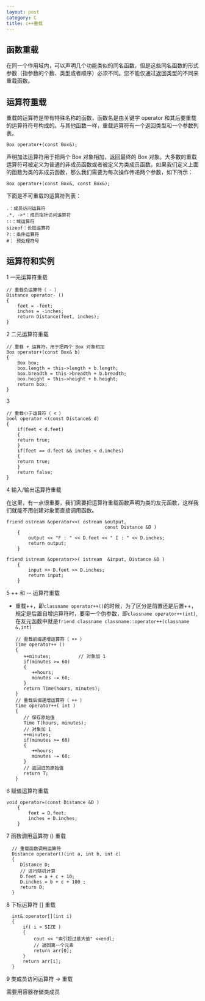 ```yaml
---
layout: post
category: C
title: c++重载
---
```


## 函数重载
在同一个作用域内，可以声明几个功能类似的同名函数，但是这些同名函数的形式参数（指参数的个数、类型或者顺序）必须不同。您不能仅通过返回类型的不同来重载函数。

## 运算符重载

重载的运算符是带有特殊名称的函数，函数名是由关键字 operator 和其后要重载的运算符符号构成的。与其他函数一样，重载运算符有一个返回类型和一个参数列表。

    Box operator+(const Box&);

声明加法运算符用于把两个 Box 对象相加，返回最终的 Box 对象。大多数的重载运算符可被定义为普通的非成员函数或者被定义为类成员函数。如果我们定义上面的函数为类的非成员函数，那么我们需要为每次操作传递两个参数，如下所示：

    Box operator+(const Box&, const Box&);

下面是不可重载的运算符列表：

    .：成员访问运算符
    .*, ->*：成员指针访问运算符
    ::：域运算符
    sizeof：长度运算符
    ?:：条件运算符
    #： 预处理符号

## 运算符和实例

1	一元运算符重载

    // 重载负运算符（ - ）
    Distance operator- ()  
    {
        feet = -feet;
        inches = -inches;
        return Distance(feet, inches);
    }

2	二元运算符重载

    // 重载 + 运算符，用于把两个 Box 对象相加
    Box operator+(const Box& b)
    {
        Box box;
        box.length = this->length + b.length;
        box.breadth = this->breadth + b.breadth;
        box.height = this->height + b.height;
        return box;
    }

3	

    // 重载小于运算符（ < ）
    bool operator <(const Distance& d)
    {
        if(feet < d.feet)
        {
        return true;
        }
        if(feet == d.feet && inches < d.inches)
        {
        return true;
        }
        return false;
    }

4	输入/输出运算符重载

在这里，有一点很重要，我们需要把运算符重载函数声明为类的友元函数，这样我们就能不用创建对象而直接调用函数。

    friend ostream &operator<<( ostream &output, 
                                        const Distance &D )
        { 
            output << "F : " << D.feet << " I : " << D.inches;
            return output;            
        }

    friend istream &operator>>( istream  &input, Distance &D )
        { 
            input >> D.feet >> D.inches;
            return input;            
        }

5	++ 和 -- 运算符重载

- 重载++，即```classname operator++()```的时候，为了区分是前置还是后置++，规定是后置自增运算符时，要带一个伪参数，即```classname operator++(int)```, 在友元函数中就是```friend classname classname::operator++(classname &,int)```

      // 重载前缀递增运算符（ ++ ）
      Time operator++ ()  
      {
         ++minutes;          // 对象加 1
         if(minutes >= 60)  
         {
            ++hours;
            minutes -= 60;
         }
         return Time(hours, minutes);
      }
      // 重载后缀递增运算符（ ++ ）
      Time operator++( int )         
      {
         // 保存原始值
         Time T(hours, minutes);
         // 对象加 1
         ++minutes;                    
         if(minutes >= 60)
         {
            ++hours;
            minutes -= 60;
         }
         // 返回旧的原始值
         return T; 
      }

6	赋值运算符重载

    void operator=(const Distance &D )
        { 
            feet = D.feet;
            inches = D.inches;
        }

7	函数调用运算符 () 重载

      // 重载函数调用运算符
      Distance operator()(int a, int b, int c)
      {
         Distance D;
         // 进行随机计算
         D.feet = a + c + 10;
         D.inches = b + c + 100 ;
         return D;
      }

8	下标运算符 [] 重载

      int& operator[](int i)
      {
          if( i > SIZE )
          {
              cout << "索引超过最大值" <<endl; 
              // 返回第一个元素
              return arr[0];
          }
          return arr[i];
      }

9	类成员访问运算符 -> 重载

需要用容器存储类成员
